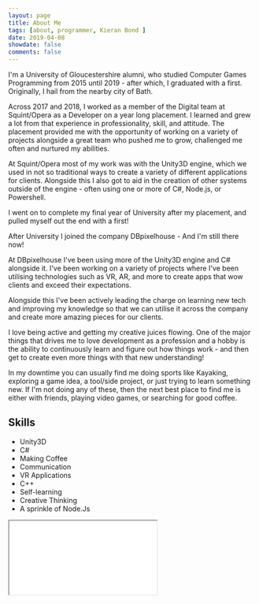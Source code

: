 ```yaml
---
layout: page
title: About Me
tags: [about, programmer, Kieran Bond ]
date: 2019-04-08
showdate: false
comments: false
---
```


I'm a University of Gloucestershire alumni, who studied Computer Games Programming from 2015 until 2019 - after which, I graduated with a first. Originally, I hail from the nearby city of Bath.

Across 2017 and 2018, I worked as a member of the Digital team at Squint/Opera as a Developer on a year long placement. I learned and grew a lot from that experience in professionality, skill, and attitude. The placement provided me with the opportunity of working on a variety of projects alongside a great team who pushed me to grow, challenged me often and nurtured my abilities.

At Squint/Opera most of my work was with the Unity3D engine, which we used in not so traditional ways to create a variety of different applications for clients. Alongside this I also got to aid in the creation of other systems outside of the engine - often using one or more of C#, Node.js, or Powershell. 

I went on to complete my final year of University after my placement, and pulled myself out the end with a first!

After University I joined the company DBpixelhouse - And I'm still there now!

At DBpixelhouse I've been using more of the Unity3D engine and C# alongside it. I've been working on a variety of projects where I've been utilising technologies such as VR, AR, and more to create apps that wow clients and exceed their expectations.

Alongside this I've been actively leading the charge on learning new tech and improving my knowledge so that we can utilise it across the company and create more amazing pieces for our clients.

I love being active and getting my creative juices flowing. One of the major things that drives me to love development as a profession and a hobby is the ability to continuously learn and figure out how things work - and then get to create even more things with that new understanding!

In my downtime you can usually find me doing sports like Kayaking, exploring a game idea, a tool/side project, or just trying to learn something new. If I'm not doing any of these, then the next best place to find me is either with friends, playing video games, or searching for good coffee.

## Skills
* Unity3D
* C#
* Making Coffee
* Communication
* VR Applications
* C++
* Self-learning
* Creative Thinking
* A sprinkle of Node.Js

<!-- <div class="cv-embed">
	<iframe style="border:none;" src="/assets/documents/KieranBondCV.pdf"></iframe>
</div> -->

<div class="cv-embed2">
	<iframe src="/viewer/?file=/assets/documents/KieranBondCV.pdf&download=true#view=fit&zoom=page-fit">
</div>


{% capture images %}
	https://kieranbond.github.io/assets/img/about/kayakflip.jpg
{% endcapture %}
{% include gallery images=images cols=1 %}
